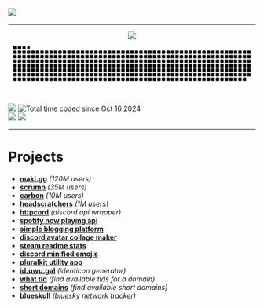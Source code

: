 <img src="https://uwu.gal/button.png" />
<hr>
<p align="center">
    <img src="https://uwu.gal/static/images/banner.png" />
    <img src="https://raw.githubusercontent.com/ijsbol/ijsbol/refs/heads/output/github-contribution-grid-snake-dark.svg">
</p>
<p>
    <img src="https://api.uwu.gal/stats/views/image?colour=E93909&label_colour=555555&label=profile%20views">
    <img src="https://wakatime.com/badge/user/43346e4f-0734-4170-8497-1c663c8584c2.svg?style=for-the-badge&color=E93909" alt="Total time coded since Oct 16 2024" />
    <br>
    <a href="https://steam-readme-stats.uwu.gal"><img src="https://steam-readme-stats.uwu.gal/api/76561198242540404/stats/badge/playtime?format=total_hours&style=for-the-badge&color=E93909" /></a>
    <a href="https://steam-readme-stats.uwu.gal"><img src="https://steam-readme-stats.uwu.gal/api/76561198242540404/stats/badge/games?style=for-the-badge&color=E93909" /></a>
</p>
<hr>
<h1>Projects</h1>
<ul>
    <li><b><a href="https://maki.gg">maki.gg</a></b> <i>(120M users)</i></li>
    <li><b><a href="https://scrumpbot.com">scrump</a></b> <i>(35M users)</i></li>
    <li><b><a href="https://crbn.cfd">carbon</a></b> <i>(10M users)</i></li>
    <li><b><a href="https://headscratchers.xyz">headscratchers</a></b> <i>(1M users)</i></li>
    <li><b><a href="https://github.com/ijsbol/httpcord">httpcord</a></b> <i>(discord api wrapper)</i> </li>
    <li><b><a href="https://github.com/ijsbol/spotify-now-playing-api">spotify now playing api</a></b></li>
    <li><b><a href="https://github.com/ijsbol/simple-blogging-platform">simple blogging platform</a></b></li>
    <li><b><a href="https://github.com/ijsbol/discord-avatar-collage-maker">discord avatar collage maker</a></b></li>
    <li><b><a href="https://github.com/ijsbol/steam-readme-stats">steam readme stats</a></b></li>
    <li><b><a href="https://github.com/ijsbol/discord-minified-emojis">discord minified emojis</a></b></li>
    <li><b><a href="https://github.com/ijsbol/pluralkit-utility-app">pluralkit utility app</a></b></li>
    <li><b><a href="https://github.com/ijsbol/id.uwu.gal">id.uwu.gal</a></b> <i>(identicon generator)</i></li>
    <li><b><a href="https://github.com/ijsbol/what-tld">what tld</a></b> <i>(find available tlds for a domain)</i></li>
    <li><b><a href="https://github.com/ijsbol/short-domains">short domains</a></b> <i>(find available short domains)</i></li>
    <li><b><a href="https://uwu.gal/blueskull">blueskull</a></b> <i>(bluesky network tracker)</i></li>
</ul>
